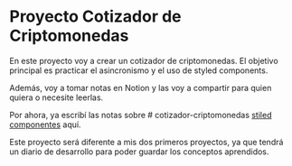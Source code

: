 # Proyecto Cotizador de Criptomonedas

En este proyecto voy a crear un cotizador de criptomonedas. El objetivo principal es practicar el asincronismo y el uso de styled components.

Además, voy a tomar notas en Notion y las voy a compartir para quien quiera o necesite leerlas.

Por ahora, ya escribí las notas sobre # cotizador-criptomonedas
[stiled componentes](https://political-thing-0ef.notion.site/Styled-Components-a5e38cb29d494d38b718f5154c136197)
 aquí.

Este proyecto será diferente a mis dos primeros proyectos, ya que tendrá un diario de desarrollo para poder guardar los conceptos aprendidos.
